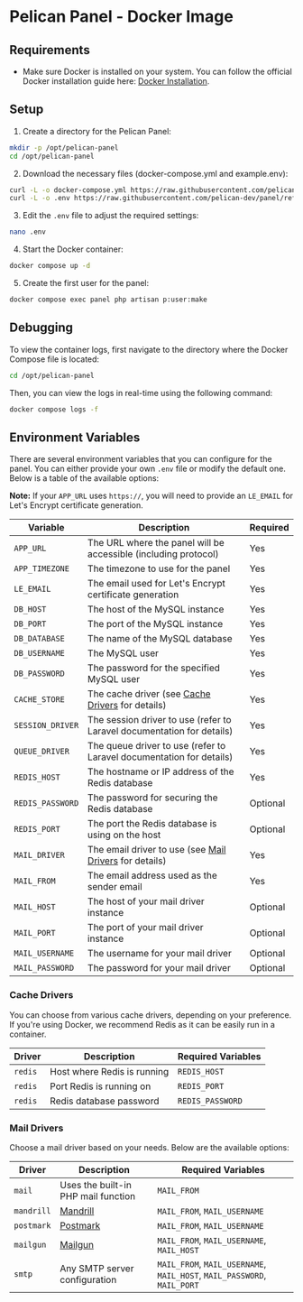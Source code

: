 
# Pelican Panel - Docker Image

## Requirements

- Make sure Docker is installed on your system. You can follow the official Docker installation guide here: [Docker Installation](https://docs.docker.com/engine/install/).

## Setup

1. Create a directory for the Pelican Panel:

```bash
mkdir -p /opt/pelican-panel
cd /opt/pelican-panel
```

2. Download the necessary files (docker-compose.yml and example.env):

```bash
curl -L -o docker-compose.yml https://raw.githubusercontent.com/pelican-dev/panel/refs/heads/main/docker/docker-compose.yml
curl -L -o .env https://raw.githubusercontent.com/pelican-dev/panel/refs/heads/main/docker/example.env
```

3. Edit the `.env` file to adjust the required settings:

```bash
nano .env
```

4. Start the Docker container:

```bash
docker compose up -d
```

5. Create the first user for the panel:

```bash
docker compose exec panel php artisan p:user:make
```

## Debugging

To view the container logs, first navigate to the directory where the Docker Compose file is located:

```bash
cd /opt/pelican-panel
```

Then, you can view the logs in real-time using the following command:

```bash
docker compose logs -f
```

## Environment Variables

There are several environment variables that you can configure for the panel. You can either provide your own `.env` file or modify the default one. Below is a table of the available options:

**Note:** If your `APP_URL` uses `https://`, you will need to provide an `LE_EMAIL` for Let's Encrypt certificate generation.

| Variable          | Description                                                                   | Required |
|-------------------|-------------------------------------------------------------------------------|----------|
| `APP_URL`         | The URL where the panel will be accessible (including protocol)               | Yes      |
| `APP_TIMEZONE`    | The timezone to use for the panel                                             | Yes      |
| `LE_EMAIL`        | The email used for Let's Encrypt certificate generation                       | Yes      |
| `DB_HOST`         | The host of the MySQL instance                                                | Yes      |
| `DB_PORT`         | The port of the MySQL instance                                                | Yes      |
| `DB_DATABASE`     | The name of the MySQL database                                                | Yes      |
| `DB_USERNAME`     | The MySQL user                                                                | Yes      |
| `DB_PASSWORD`     | The password for the specified MySQL user                                     | Yes      |
| `CACHE_STORE`     | The cache driver (see [Cache Drivers](#cache-drivers) for details)            | Yes      |
| `SESSION_DRIVER`  | The session driver to use (refer to Laravel documentation for details)        | Yes      |
| `QUEUE_DRIVER`    | The queue driver to use (refer to Laravel documentation for details)          | Yes      |
| `REDIS_HOST`      | The hostname or IP address of the Redis database                              | Yes      |
| `REDIS_PASSWORD`  | The password for securing the Redis database                                  | Optional |
| `REDIS_PORT`      | The port the Redis database is using on the host                              | Optional |
| `MAIL_DRIVER`     | The email driver to use (see [Mail Drivers](#mail-drivers) for details)       | Yes      |
| `MAIL_FROM`       | The email address used as the sender email                                    | Yes      |
| `MAIL_HOST`       | The host of your mail driver instance                                         | Optional |
| `MAIL_PORT`       | The port of your mail driver instance                                         | Optional |
| `MAIL_USERNAME`   | The username for your mail driver                                             | Optional |
| `MAIL_PASSWORD`   | The password for your mail driver                                             | Optional |

### Cache Drivers

You can choose from various cache drivers, depending on your preference. If you're using Docker, we recommend Redis as it can be easily run in a container.

| Driver   | Description                          | Required Variables                                 |
|----------|--------------------------------------|----------------------------------------------------|
| `redis`  | Host where Redis is running          | `REDIS_HOST`                                       |
| `redis`  | Port Redis is running on             | `REDIS_PORT`                                       |
| `redis`  | Redis database password              | `REDIS_PASSWORD`                                   |

### Mail Drivers

Choose a mail driver based on your needs. Below are the available options:

| Driver     | Description                          | Required Variables                                                        |
|------------|--------------------------------------|---------------------------------------------------------------------------|
| `mail`     | Uses the built-in PHP mail function  | `MAIL_FROM`                                                               |
| `mandrill` | [Mandrill](http://www.mandrill.com/) | `MAIL_FROM`, `MAIL_USERNAME`                                              |
| `postmark` | [Postmark](https://postmarkapp.com/) | `MAIL_FROM`, `MAIL_USERNAME`                                              |
| `mailgun`  | [Mailgun](https://www.mailgun.com/)  | `MAIL_FROM`, `MAIL_USERNAME`, `MAIL_HOST`                                 |
| `smtp`     | Any SMTP server configuration        | `MAIL_FROM`, `MAIL_USERNAME`, `MAIL_HOST`, `MAIL_PASSWORD`, `MAIL_PORT`   |
